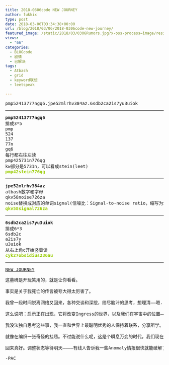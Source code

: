 ```yaml
---
title: 2018-0306code NEW JOURNEY
author: fukkix
type: post
date: 2018-03-06T03:34:38+00:00
url: /blog/2018/03/06/2018-0306code-new-journey/
featured_image: /static/2018/03/0306Rumors.jpg?x-oss-process=image/resize,m_fill,w_700,h_220
views:
  - "66"
categories:
  - BLOGcode
  - 剧情
  - 已解决
tags:
  - Atbash
  - grid
  - keyword联想
  - leetspeak

---
```

<pre>pmp52413777ngq6.jpe52mlrhv384az.6sdb2ca2is7yu3uiok<!--more--></pre>

* * *

<pre><strong>pmp52413777ngq6</strong>
排成3*5
pmp
524
137
77n
gq6
每行都右往左读
pmp425731n776qg
kw部分是5731n，可以看成stein(leet)
<span style="color: #99cc00;"><strong>pmp42stein776qg</strong></span></pre>

* * *

<pre><strong>jpe52mlrhv384az
</strong>atbash数字和字母
qkv58noise726za
noise替换成对应的单词signal(信噪比：<span class="LangWithName"><span lang="en" xml:lang="en">Signal-to-noise ratio</span></span>，缩写为SNR或S/N)
<span style="color: #99cc00;"><strong>qkv58signal726za</strong></span></pre>

* * *

<pre><strong>6sdb2ca2is7yu3uiok
</strong>排成6*3
6sdb2c
a2is7y
u3uiok
从右上角c开始竖着读<strong>
<span style="color: #99cc00;">cyk27obsidius236au</span></strong></pre>

* * *

<pre><a href="http://investigate.ingress.com/2018/03/06/new-journey/">NEW JOURNEY</a></pre>

<pre>这墓碑是开玩笑用的，就是让你看看。

事实是关于我死亡的传言被夸大得太厉害了。

我曾一段时间脱离网络又回来，各种交谈和深挖，绞尽脑汁的思考，想理清——嗯...

这么说吧：启示正在出现，它将改变Ingress的世界，以及我们在宇宙中的位置——作为调查员和特工——会出现新的光芒。

我没法独自思考这些事，我一直和世界上最聪明优秀的人保持着联系，分享所学。我们都是其中一份子，太多需要解决的问题了。

就像在编织一张奇怪的挂毯。不过能说什么呢，这是个瞬息万变的时代，我们现在可能就在冲浪……系紧安全带。

回来真好。调整状态等待明天————有线人告诉我一些Anomaly情报很快就能破解了。

-PAC</pre>